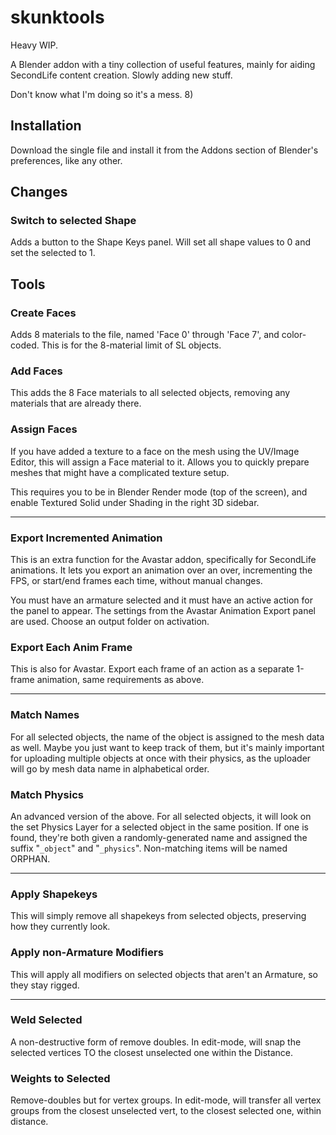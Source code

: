# skunktools
Heavy WIP.

A Blender addon with a tiny collection of useful features, mainly for aiding SecondLife content creation. Slowly adding new stuff.

Don't know what I'm doing so it's a mess. 8)
## Installation ##
Download the single file and install it from the Addons section of Blender's preferences, like any other.
## Changes ##
### Switch to selected Shape ###
Adds a button to the Shape Keys panel. Will set all shape values to 0 and set the selected to 1. 
## Tools ##
### Create Faces ###
Adds 8 materials to the file, named 'Face 0' through 'Face 7', and color-coded. This is for the 8-material limit of SL objects.

### Add Faces ###
This adds the 8 Face materials to all selected objects, removing any materials that are already there.

### Assign Faces ###
If you have added a texture to a face on the mesh using the UV/Image Editor, this will assign a Face material to it. Allows you to quickly prepare meshes that might have a complicated texture setup.

This requires you to be in Blender Render mode (top of the screen), and enable Textured Solid under Shading in the right 3D sidebar.

---

### Export Incremented Animation ###
This is an extra function for the Avastar addon, specifically for SecondLife animations. It lets you export an animation over an over, incrementing the FPS, or start/end frames each time, without manual changes.

You must have an armature selected and it must have an active action for the panel to appear. The settings from the Avastar Animation Export panel are used. Choose an output folder on activation.

### Export Each Anim Frame ###
This is also for Avastar. Export each frame of an action as a separate 1-frame animation, same requirements as above.

---

### Match Names ###
For all selected objects, the name of the object is assigned to the mesh data as well. Maybe you just want to keep track of them, but it's mainly important for uploading multiple objects at once with their physics, as the uploader will go by mesh data name in alphabetical order.

### Match Physics ###
An advanced version of the above. For all selected objects, it will look on the set Physics Layer for a selected object in the same position. If one is found, they're both given a randomly-generated name and assigned the suffix "`_object`" and "`_physics`". Non-matching items will be named ORPHAN.

---

### Apply Shapekeys ###
This will simply remove all shapekeys from selected objects, preserving how they currently look.

### Apply non-Armature Modifiers ###
This will apply all modifiers on selected objects that aren't an Armature, so they stay rigged.

---

### Weld Selected ###
A non-destructive form of remove doubles. In edit-mode, will snap the selected vertices TO the closest unselected one within the Distance.

### Weights to Selected ###
Remove-doubles but for vertex groups. In edit-mode, will transfer all vertex groups from the closest unselected vert, to the closest selected one, within distance.
